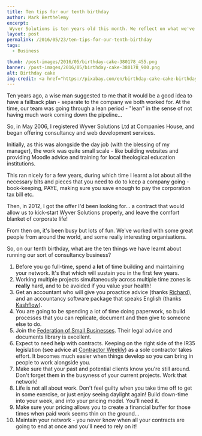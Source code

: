```yaml
---
title: Ten tips for our tenth birthday
author: Mark Berthelemy
excerpt:
 Wyver Solutions is ten years old this month. We reflect on what we've learnt over the past decade.
layout: post
permalink: /2016/05/23/ten-tips-for-our-tenth-birthday
tags:
  - Business

thumb: /post-images/2016/05/birthday-cake-380178_455.png
banner: /post-images/2016/05/birthday-cake-380178_900.png
alt: Birthday cake
img-credit: <a href="https://pixabay.com/en/birthday-cake-cake-birthday-380178/" target="_blank">Pixabay</a>
---
```

Ten years ago, a wise man suggested to me that it would be a good idea to have a fallback plan - separate to the company we both worked for. At the time, our team was going through a lean period - "lean" in the sense of not having much work coming down the pipeline...

So, in May 2006, I registered Wyver Solutions Ltd at Companies House, and began offering consultancy and web development services.

Initially, as this was alongside the day job (with the blessing of my manager), the work was quite small scale - like building websites and providing Moodle advice and training for local theological education institutions.

This ran nicely for a few years, during which time I learnt a lot about all the necessary bits and pieces that you need to do to keep a company going - book-keeping, PAYE, making sure you save enough to pay the corporation tax bill etc.

Then, in 2012, I got the offer I'd been looking for... a contract that would allow us to kick-start Wyver Solutions properly, and leave the comfort blanket of corporate life!

From then on, it's been busy but lots of fun. We've worked with some great people from around the world, and some really interesting organisations.

So, on our tenth birthday, what are the ten things we have learnt about running our sort of consultancy business?

1. Before you go full-time, spend a **lot** of time building and maintaining your network. It's that which will sustain you in the first few years.
2. Working multiple projects simultaneously across multiple time zones is **really** hard, and to be avoided if you value your health!
3. Get an accountant who will give you proactice advice (thanks <a href="http://www.nrbaccountancy.com/" target="_blank">Richard</a>), and an accountancy software package that speaks English (thanks <a href="https://www.kashflow.com/" target="_blank">Kashflow</a>).
4. You are going to be spending a lot of time doing paperwork, so build processes that you can replicate, document and then give to someone else to do.
5. Join the <a href="http://www.fsb.org.uk/" target="_blank">Federation of Small Businesses</a>. Their legal advice and documents library is excellent.
6. Expect to need help with contracts. Keeping on the right side of the IR35 legislation (see advice at <a href="http://www.contractorweekly.com/ir35" target="_blank">Contractor Weekly</a>) as a sole contractor takes effort. It becomes much easier when things develop so you can bring in people to work alongside you.
7. Make sure that your past and potential clients know you're still around. Don't forget them in the busyness of your current projects. Work that network!
8. Life is not all about work. Don't feel guilty when you take time off to get in some exercise, or just enjoy seeing daylight again! Build down-time into your week, and into your pricing model. You'll need it.
9. Make sure your pricing allows you to create a financial buffer for those times when paid work seems thin on the ground...
10. Maintain your network - you never know when all your contracts are going to end at once and you'll need to rely on it!
